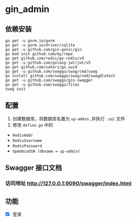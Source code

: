 # gin_admin

## 依赖安装
```shell
go get -u gorm.io/gorm
go get -u gorm.io/driver/sqlite
go get -u github.com/gin-gonic/gin
go mod init github.com/my/repo
go get github.com/redis/go-redis/v9
go get -u github.com/golang-jwt/jwt/v5
go get github.com/satori/go.uuid
go get -u github.com/swaggo/swag/cmd/swag
go install github.com/swaggo/swag/cmd/swag@latest
go get -u github.com/swaggo/gin-swagger
go get -u github.com/swaggo/files
swag init
```



## 配置
1. 创建数据库，将数据库名置为 `up-admin` ,并执行 `.sql` 文件
2. 修改 `define.go` 中的 
- `RedisAddr` 
- `RedisUsername`
- `RedisPassword`
- `UpAdminDSN (dbname = up-admin)`




## Swagger 接口文档
### 访问地址 http://127.0.0.1:9090/swagger/index.html




## 功能
- [x] 登录
